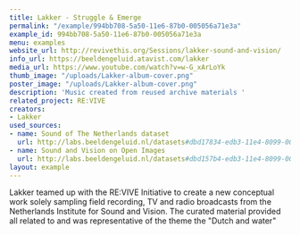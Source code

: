 ```yaml
---
title: Lakker - Struggle & Emerge
permalink: "/example/994bb708-5a50-11e6-87b0-005056a71e3a"
example_id: 994bb708-5a50-11e6-87b0-005056a71e3a
menu: examples
website_url: http://revivethis.org/Sessions/lakker-sound-and-vision/
info_url: https://beeldengeluid.atavist.com/lakker
media_url: https://www.youtube.com/watch?v=w-G_xArLoYk
thumb_image: "/uploads/Lakker-album-cover.png"
poster_image: "/uploads/Lakker-album-cover.png"
description: 'Music created from reused archive materials '
related_project: RE:VIVE
creators:
- Lakker
used_sources:
- name: Sound of The Netherlands dataset
  url: http://labs.beeldengeluid.nl/datasets#dbd17834-edb3-11e4-8099-005056a71e3a
- name: Sound and Vision on Open Images
  url: http://labs.beeldengeluid.nl/datasets#dbd157b4-edb3-11e4-8099-005056a71e3a
layout: example
---
```


Lakker teamed up with the RE:VIVE Initiative to create a new conceptual work solely sampling field recording, TV and radio broadcasts from the Netherlands Institute for Sound and Vision. The curated material provided all related to and was representative of the theme the "Dutch and water"
